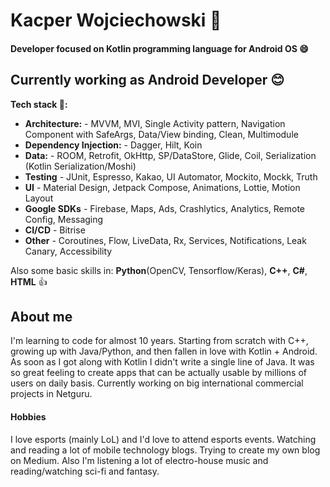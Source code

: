 # Kacper Wojciechowski 👋

#### Developer focused on Kotlin programming language for Android OS :smile:

## Currently working as Android Developer 😊

**Tech stack :muscle::**
- **Architecture:** - MVVM, MVI, Single Activity pattern, Navigation Component with SafeArgs, Data/View binding, Clean, Multimodule
- **Dependency Injection:** - Dagger, Hilt, Koin
- **Data:** - ROOM, Retrofit, OkHttp, SP/DataStore, Glide, Coil, Serialization (Kotlin Serialization/Moshi)
- **Testing** - JUnit, Espresso, Kakao, UI Automator, Mockito, Mockk, Truth
- **UI** - Material Design, Jetpack Compose, Animations, Lottie, Motion Layout
- **Google SDKs** - Firebase, Maps, Ads, Crashlytics, Analytics, Remote Config, Messaging
- **CI/CD** - Bitrise
- **Other** - Coroutines, Flow, LiveData, Rx, Services, Notifications, Leak Canary, Accessibility

Also some basic skills in: **Python**(OpenCV, Tensorflow/Keras), **C++**, **C#**, **HTML** :+1:

## About me

I'm learning to code for almost 10 years. Starting from scratch with C++, growing up with Java/Python, and then fallen in love with Kotlin + Android. As soon as I got along with Kotlin I didn't write a single line of Java. It was so great feeling to create apps that can be actually usable by millions of users on daily basis. Currently working on big international commercial projects in Netguru.

#### Hobbies
I love esports (mainly LoL) and I'd love to attend esports events. Watching and reading a lot of mobile technology blogs. Trying to create my own blog on Medium. Also I'm listening a lot of electro-house music and reading/watching sci-fi and fantasy.
